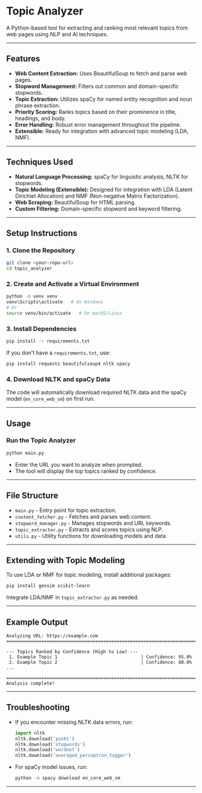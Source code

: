 # Topic Analyzer

A Python-based tool for extracting and ranking most relevant topics from web pages using NLP and AI techniques.

---

## Features

- **Web Content Extraction:** Uses BeautifulSoup to fetch and parse web pages.
- **Stopword Management:** Filters out common and domain-specific stopwords.
- **Topic Extraction:** Utilizes spaCy for named entity recognition and noun phrase extraction.
- **Priority Scoring:** Ranks topics based on their prominence in title, headings, and body.
- **Error Handling:** Robust error management throughout the pipeline.
- **Extensible:** Ready for integration with advanced topic modeling (LDA, NMF).

---

## Techniques Used

- **Natural Language Processing:** spaCy for linguistic analysis, NLTK for stopwords.
- **Topic Modeling (Extensible):** Designed for integration with LDA (Latent Dirichlet Allocation) and NMF (Non-negative Matrix Factorization).
- **Web Scraping:** BeautifulSoup for HTML parsing.
- **Custom Filtering:** Domain-specific stopword and keyword filtering.

---

## Setup Instructions

### 1. Clone the Repository

```sh
git clone <your-repo-url>
cd topic_analyzer
```

### 2. Create and Activate a Virtual Environment

```sh
python -m venv venv
venv\Scripts\activate   # On Windows
# Or
source venv/bin/activate   # On macOS/Linux
```

### 3. Install Dependencies

```sh
pip install -r requirements.txt
```

If you don't have a `requirements.txt`, use:

```sh
pip install requests beautifulsoup4 nltk spacy
```

### 4. Download NLTK and spaCy Data

The code will automatically download required NLTK data and the spaCy model (`en_core_web_sm`) on first run.

---

## Usage

### Run the Topic Analyzer

```sh
python main.py
```

- Enter the URL you want to analyze when prompted.
- The tool will display the top topics ranked by confidence.

---

## File Structure

- `main.py` - Entry point for topic extraction.
- `content_fetcher.py` - Fetches and parses web content.
- `stopword_manager.py` - Manages stopwords and URL keywords.
- `topic_extractor.py` - Extracts and scores topics using NLP.
- `utils.py` - Utility functions for downloading models and data.

---

## Extending with Topic Modeling

To use LDA or NMF for topic modeling, install additional packages:

```sh
pip install gensim scikit-learn
```

Integrate LDA/NMF in `topic_extractor.py` as needed.

---

## Example Output

```
Analyzing URL: https://example.com
================================================================================

--- Topics Ranked by Confidence (High to Low) ---
 1. Example Topic 1                               | Confidence: 95.0%
 2. Example Topic 2                               | Confidence: 88.0%
...

================================================================================
Analysis complete!
```

---

## Troubleshooting

- If you encounter missing NLTK data errors, run:
  ```python
  import nltk
  nltk.download('punkt')
  nltk.download('stopwords')
  nltk.download('wordnet')
  nltk.download('averaged_perceptron_tagger')
  ```
- For spaCy model issues, run:
  ```sh
  python -m spacy download en_core_web_sm
  ```

---
